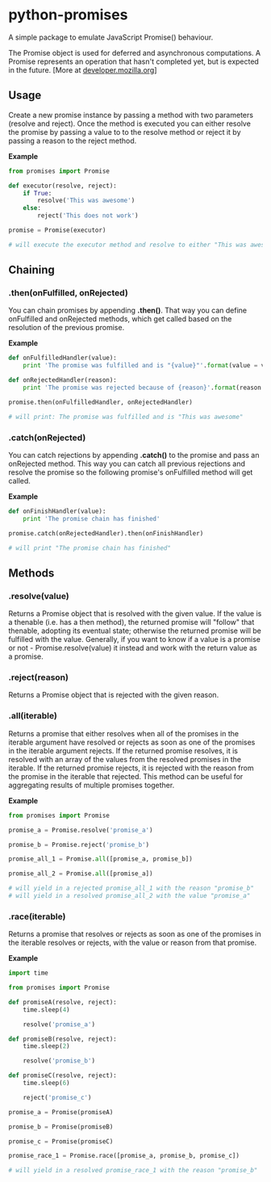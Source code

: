 # python-promises

A simple package to emulate JavaScript Promise() behaviour.

The Promise object is used for deferred and asynchronous computations. A Promise represents an operation that hasn't completed yet, but is expected in the future.
[More at [developer.mozilla.org](https://developer.mozilla.org/en-US/docs/Web/JavaScript/Reference/Global_Objects/Promise)]

## Usage

Create a new promise instance by passing a method with two parameters (resolve and reject). Once the method is executed you can either resolve the promise by passing a value to to the resolve method or reject it by passing a reason to the reject method.

**Example**

```python
from promises import Promise

def executor(resolve, reject):
    if True:
        resolve('This was awesome')
    else:
        reject('This does not work')

promise = Promise(executor)

# will execute the executor method and resolve to either "This was awesome" or "This does not work"
```

## Chaining

### .then(onFulfilled, onRejected)

You can chain promises by appending **.then()**. That way you can define onFulfilled and onRejected methods, which get called based on the resolution of the previous promise.

**Example**

```python
def onFulfilledHandler(value):
    print 'The promise was fulfilled and is "{value}"'.format(value = value)

def onRejectedHandler(reason):
    print 'The promise was rejected because of {reason}'.format(reason = reason)

promise.then(onFulfilledHandler, onRejectedHandler)

# will print: The promise was fulfilled and is "This was awesome"
```

### .catch(onRejected)

You can catch rejections by appending **.catch()** to the promise and pass an onRejected method. This way you can catch all previous rejections and resolve the promise so the following promise's onFulfilled method will get called.

**Example**

```python
def onFinishHandler(value):
    print 'The promise chain has finished'

promise.catch(onRejectedHandler).then(onFinishHandler)

# will print "The promise chain has finished"
```

## Methods

### .resolve(value)

Returns a Promise object that is resolved with the given value. If the value is a thenable (i.e. has a then method), the returned promise will "follow" that thenable, adopting its eventual state; otherwise the returned promise will be fulfilled with the value. Generally, if you want to know if a value is a promise or not - Promise.resolve(value) it instead and work with the return value as a promise.

### .reject(reason)

Returns a Promise object that is rejected with the given reason.

### .all(iterable)

Returns a promise that either resolves when all of the promises in the iterable argument have resolved or rejects as soon as one of the promises in the iterable argument rejects. If the returned promise resolves, it is resolved with an array of the values from the resolved promises in the iterable. If the returned promise rejects, it is rejected with the reason from the promise in the iterable that rejected. This method can be useful for aggregating results of multiple promises together.

**Example**
```python
from promises import Promise

promise_a = Promise.resolve('promise_a')

promise_b = Promise.reject('promise_b')

promise_all_1 = Promise.all([promise_a, promise_b])

promise_all_2 = Promise.all([promise_a])

# will yield in a rejected promise_all_1 with the reason "promise_b"
# will yield in a resolved promise_all_2 with the value "promise_a"
```

### .race(iterable)

Returns a promise that resolves or rejects as soon as one of the promises in the iterable resolves or rejects, with the value or reason from that promise.

**Example**
```python
import time

from promises import Promise

def promiseA(resolve, reject):
    time.sleep(4)

    resolve('promise_a')

def promiseB(resolve, reject):
    time.sleep(2)

    resolve('promise_b')

def promiseC(resolve, reject):
    time.sleep(6)

    reject('promise_c')

promise_a = Promise(promiseA)

promise_b = Promise(promiseB)

promise_c = Promise(promiseC)

promise_race_1 = Promise.race([promise_a, promise_b, promise_c])

# will yield in a resolved promise_race_1 with the reason "promise_b"
```
